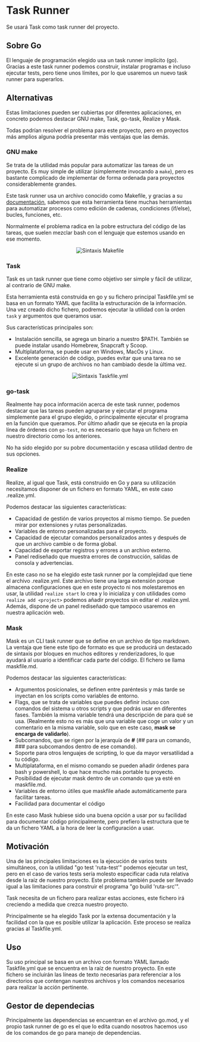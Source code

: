 # Task Runner

Se usará Task como task runner del proyecto.

## Sobre Go

El lenguaje de programación elegido usa un task runner implícito (go). Gracias a este task runner podemos construir, instalar programas e incluso ejecutar tests, pero tiene unos límites, por lo que usaremos un nuevo task runner para superarlos.

## Alternativas

Estas limitaciones pueden ser cubiertas por diferentes aplicaciones, en concreto podemos destacar GNU make, Task, go-task, Realize y Mask.

Todas podrían resolver el problema para este proyecto, pero en proyectos más amplios alguna podría presentar más ventajas que las demás.

### GNU make

Se trata de la utilidad más popular para automatizar las tareas de un proyecto. Es muy simple de utilizar (simplemente invocando a ```make```), pero es bastante complicado de implementar de forma ordenada para proyectos considerablemente grandes.

Este task runner usa un archivo conocido como Makefile, y gracias a su [documentación](https://www.gnu.org/software/make/manual/make.html), sabemos que esta herramienta tiene muchas herramientas para automatizar procesos como edición de cadenas, condiciones (if/else), bucles, funciones, etc.

Normalmente el problema radica en la pobre estructura del código de las tareas, que suelen mezclar bash con el lenguaje que estemos usando en ese momento.

<center><img src="https://tsh.io/wp-content/uploads/2021/04/make-syntax.png" alt="Sintaxis Makefile"></center>

### Task

Task es un task runner que tiene como objetivo ser simple y fácil de utilizar, al contrario de GNU make. 

Esta herramienta está construida en go y su fichero principal Taskfile.yml se basa en un formato YAML que facilita la estructuración de la información. Una vez creado dicho fichero, podremos ejecutar la utilidad con la orden ```task``` y argumentos que queramos usar. 

Sus características principales son:
* Instalación sencilla, se agrega un binario a nuestro $PATH. También se puede instalar usando Homebrew, Snapcraft y Scoop.
* Multiplataforma, se puede usar en Windows, MacOs y Linux.
* Excelente generación de código, puedes evitar que una tarea no se ejecute si un grupo de archivos no han cambiado desde la última vez.

<center><img src="https://tsh.io/wp-content/uploads/2021/04/taskfile-syntax.png" alt="Sintaxis Taskfile.yml"></center>

### go-task

Realmente hay poca información acerca de este task runner, podemos destacar que las tareas pueden agruparse y ejecutar el programa simplemente para el grupo elegido, o principalmente ejecutar el programa en la función que queramos.
Por último añadir que se ejecuta en la propia línea de órdenes con ```go-test```, no es necesario que haya un fichero en nuestro directorio como los anteriores.

No ha sido elegido por su pobre documentación y escasa utilidad dentro de sus opciones.

### Realize

Realize, al igual que Task, está construido en Go y para su utilización necesitamos disponer de un fichero en formato YAML, en este caso .realize.yml.

Podemos destacar las siguientes características:
* Capacidad de gestión de varios proyectos al mismo tiempo. Se pueden mirar por extensiones y rutas personalizadas.
* Variables de entorno personalizadas para el proyecto.
* Capacidad de ejecutar comandos personalizados antes y después de que un archivo cambie o de forma global.
* Capacidad de exportar registros y errores a un archivo externo.
* Panel rediseñado que muestra errores de construcción, salidas de consola y advertencias.

En este caso no se ha elegido este task runner por la complejidad que tiene el archivo .realize.yml. Este archivo tiene una larga extensión porque almacena configuraciones que en este proyecto ni nos molestaremos en usar, la utilidad ```realize start``` lo crea y lo inicializa y con utilidades como ```realize add <project>``` podemos añadir proyectos sin editar el .realize.yml.
Además, dispone de un panel rediseñado que tampoco usaremos en nuestra aplicación web.

### Mask

Mask es un CLI task runner que se define en un archivo de tipo markdown. La ventaja que tiene este tipo de formato es que se producirá un destacado de sintaxis por bloques en muchos editores y renderizadores, lo que ayudará al usuario a identificar cada parte del código. El fichero se llama maskfile.md.

Podemos destacar las siguientes características:
* Argumentos posicionales, se definen entre paréntesis y más tarde se inyectan en los scripts como variables de entorno.
* Flags, que se trata de variables que puedes definir incluso con comandos del sistema u otros scripts y que podrás usar en diferentes fases. También la misma variable tendrá una descripción de para qué se usa. (Realmente esto no es más que una variable que coge un valor y un comentario en la misma variable, solo que en este caso, **mask se encarga de validarlo**).
* Subcomandos, que se rigen por la jerarquía de **#** (## para un comando, ### para subcomandos dentro de ese comando).
* Soporte para otros lenguajes de scripting, lo que da mayor versatilidad a tu código.
* Multiplataforma, en el mismo comando se pueden añadir órdenes para bash y powershell, lo que hace mucho más portable tu proyecto.
* Posibilidad de ejecutar mask dentro de un comando que ya esté en maskfile.md.
* Variables de entorno útiles que maskfile añade automáticamente para facilitar tareas.
* Facilidad para documentar el código

En este caso Mask hubiese sido una buena opción a usar por su facilidad para documentar código principalmente, pero prefiero la estructura que te da un fichero YAML a la hora de leer la configuración a usar.

## Motivación

Una de las principales limitaciones es la ejecución de varios tests simultáneos, con la utilidad "go test 'ruta-test'" podemos ejecutar un test, pero en el caso de varios tests sería molesto especificar cada ruta relativa desde la raíz de nuestro proyecto. Este problema también puede ser llevado igual a las limitaciones para construir el programa "go build 'ruta-src'".

Task necesita de un fichero para realizar estas acciones, este fichero irá creciendo a medida que crezca nuestro proyecto.

Principalmente se ha elegido Task por la extensa documentación y la facilidad con la que es posible utilizar la aplicación. Este proceso se realiza gracias al Taskfile.yml.

## Uso

Su uso principal se basa en un archivo con formato YAML llamado Taskfile.yml que se encuentra en la raíz de nuestro proyecto. En este fichero se incluirán las líneas de texto necesarias para referenciar a los directorios que contengan nuestros archivos y los comandos necesarios para realizar la acción pertinente.

## Gestor de dependecias

Principalmente las dependencias se encuentran en el archivo go.mod, y el propio task runner de go es el que lo edita cuando nosotros hacemos uso de los comandos de go para manejo de dependencias.

